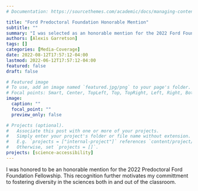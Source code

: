 ```yaml
---
# Documentation: https://sourcethemes.com/academic/docs/managing-content/

title: "Ford Predoctoral Foundation Honorable Mention"
subtitle: ""
summary: "I was selected as an honorable mention for the 2022 Ford Foundation Predoctoral Fellowship"
authors: [Alexis Garretson]
tags: []
categories: [Media-Coverage]
date: 2022-08-12T17:57:12-04:00
lastmod: 2022-06-12T17:57:12-04:00
featured: false
draft: false

# Featured image
# To use, add an image named `featured.jpg/png` to your page's folder.
# Focal points: Smart, Center, TopLeft, Top, TopRight, Left, Right, BottomLeft, Bottom, BottomRight.
image:
  caption: ""
  focal_point: ""
  preview_only: false

# Projects (optional).
#   Associate this post with one or more of your projects.
#   Simply enter your project's folder or file name without extension.
#   E.g. `projects = ["internal-project"]` references `content/project/deep-learning/index.md`.
#   Otherwise, set `projects = []`.
projects: [science-accessibility]
---
```


I was honored to be an honorable mention for the 2022 Predoctoral Ford Foundation Fellowship. This recognition further motivates my committment to fostering diversity in the sciences both in and out of the classroom. 
